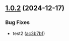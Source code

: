 ## [1.0.2](https://github.com/JordanSinko/speed-monitor/compare/v1.0.1...v1.0.2) (2024-12-17)


### Bug Fixes

* test2 ([ac3b7b1](https://github.com/JordanSinko/speed-monitor/commit/ac3b7b1e9441fe041e72865c3bef66b14bc2bd25))
